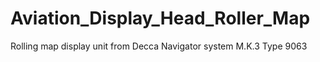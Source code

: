 # Aviation_Display_Head_Roller_Map
Rolling map display unit from Decca Navigator system M.K.3 Type 9063
